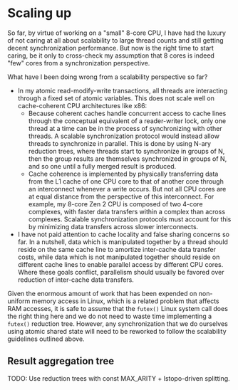 # Scaling up

So far, by virtue of working on a "small" 8-core CPU, I have had the luxury of
not caring at all about scalability to large thread counts and still getting
decent synchronization performance. But now is the right time to start caring,
be it only to cross-check my assumption that 8 cores is indeed "few" cores from
a synchronization perspective.

What have I been doing wrong from a scalability perspective so far?

* In my atomic read-modify-write transactions, all threads are interacting
  through a fixed set of atomic variables. This does not scale well on
  cache-coherent CPU architectures like x86:
    * Because coherent caches handle concurrent access to cache lines through
      the conceptual equivalent of a reader-writer lock, only one thread at a
      time can be in the process of synchronizing with other threads. A
      scalable synchronization protocol would instead allow threads to
      synchronize in parallel. This is done by using N-ary reduction trees,
      where threads start to synchronize in groups of N, then the group results
      are themselves synchronized in groups of N, and so one until a fully
      merged result is produced.
    * Cache coherence is implemented by physically transferring data from the
      L1 cache of one CPU core to that of another core through an interconnect
      whenever a write occurs. But not all CPU cores are at equal distance from
      the perspective of this interconnect. For example, my 8-core Zen 2 CPU is
      composed of two 4-core complexes, with faster data transfers within a
      complex than across complexes. Scalable synchronization protocols must
      account for this by minimizing data transfers across slower interconnects.
* I have not paid attention to cache locality and false sharing concerns so
  far. In a nutshell, data which is manipulated together by a thread should
  reside on the same cache line to amortize inter-cache data transfer costs,
  while data which is not manipulated together should reside on different cache
  lines to enable parallel access by different CPU cores. Where these goals
  conflict, parallelism should usually be favored over reduction of inter-cache
  data transfers.

Given the enormous amount of work that has been expended on non-uniform memory
access in Linux, which is a related problem that affects RAM accesses, it is
safe to assume that the `futex()` Linux system call does the right thing here
and we do not need to waste time implementing a `futex()` reduction tree.
However, any synchronization that we do ourselves using atomic shared state will
need to be reworked to follow the scalability guidelines outlined above.


## Result aggregation tree

TODO: Use reduction trees with const MAX_ARITY + lstopo-driven splitting.

